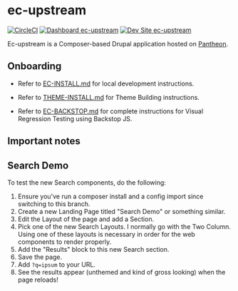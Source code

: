 # ec-upstream

[![CircleCI](https://circleci.com/gh/electriccitizen/ec-upstream.svg?style=shield)](https://circleci.com/gh/electriccitizen/ec-upstream)
[![Dashboard ec-upstream](https://img.shields.io/badge/dashboard-ec_upstream-yellow.svg)](https://dashboard.pantheon.io/sites/b043b678-2567-403a-aafc-947c7d9a76de#dev/code)
[![Dev Site ec-upstream](https://img.shields.io/badge/site-ec_upstream-blue.svg)](http://dev-ec-upstream.pantheonsite.io/)

Ec-upstream is a Composer-based Drupal application hosted on [Pantheon](http://dashboard.getpantheon.com).

## Onboarding

* Refer to [EC-INSTALL.md](/EC-INSTALL.md) for local development instructions.

* Refer to [THEME-INSTALL.md](/web/themes/citizen_patterns/THEME-INSTALL.md) for Theme Building instructions.

* Refer to [EC-BACKSTOP.md](/tests/backstop/EC-BACKSTOP.md) for complete instructions for Visual Regression Testing using Backstop JS.

## Important notes

## Search Demo

To test the new Search components, do the following:

1. Ensure you've run a composer install and a config import since switching to this branch.
2. Create a new Landing Page titled "Search Demo" or something similar.
3. Edit the Layout of the page and add a Section.
4. Pick one of the new Search Layouts. I normally go with the Two Column. Using one of these layouts is necessary in order for the web components to render properly.
5. Add the "Results" block to this new Search section.
6. Save the page.
7. Add `?q=ipsum` to your URL.
8. See the results appear (unthemed and kind of gross looking) when the page reloads!

